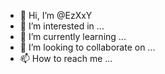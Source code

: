 - 👋 Hi, I’m @EzXxY
- 👀 I’m interested in ...
- 🌱 I’m currently learning ...
- 💞️ I’m looking to collaborate on ...
- 📫 How to reach me ...

<!---
EzXxY/EzXxY is a ✨ special ✨ repository because its `README.md` (this file) appears on your GitHub profile.
You can click the Preview link to take a look at your changes.
--->
